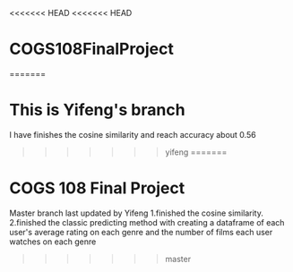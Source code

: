 <<<<<<< HEAD
<<<<<<< HEAD
# COGS108FinalProject
=======
# This is Yifeng's branch

I have finishes the cosine similarity and reach accuracy about 0.56
>>>>>>> yifeng
=======
# COGS 108 Final Project

Master branch last updated by Yifeng
1.finished the cosine similarity.
2.finished the classic predicting method with creating
a dataframe of each user's average rating on each genre
and the number of films each user watches on each genre 
>>>>>>> master
